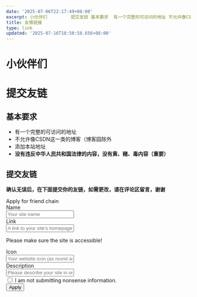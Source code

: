 ```yaml
---
date: '2025-07-06T22:17:49+08:00'
excerpt: 小伙伴们         提交友链 基本要求  有一个完整的可访问的地址 不允许像CSDN这一类的博客（博客园除外 添加本站地址 没有违反中华人民共和国法律的内容，没有黄、赌、毒内容（重要）  提交友链 确认无误后，在下面提交你的友链，如需更改，请在评论区留言，谢谢                Apply for friend chain                             ...
title: 友情链接
type: link
updated: '2025-07-16T18:50:58.656+08:00'
---
```

# 小伙伴们

<div id="qexo-friends"></div>
<link rel="stylesheet" href="https://unpkg.com/qexo-static@1.6.0/hexo/friends.css"/>

<script src="https://unpkg.com/qexo-static@1.6.0/hexo/friends.js"></script>

<script>loadQexoFriends("qexo-friends", "https://panel.catp.cc")</script>

# 提交友链

## 基本要求

- 有一个完整的可访问的地址
- 不允许像CSDN这一类的博客（博客园除外
- 添加本站地址
- **没有违反中华人民共和国法律的内容，没有黄、赌、毒内容（重要）**


## 提交友链

**确认无误后，在下面提交你的友链，如需更改，请在评论区留言，谢谢**
<link rel="stylesheet" href="https://unpkg.com/apursuer-qexo-friend-links@1.0.2/apursuer-hexo-friend-links.css"/>

<article class="message is-info">
    <div class="message-header">
        Apply for friend chain
    </div>
    <div class="message-body">
        <div class="form-ask-friend">
            <div class="field">
                <label class="label">Name</label>
                <div class="control has-icons-left">
                    <input class="input" type="text" placeholder="Your site name" id="friend-name" required>
                    <span class="icon is-small is-left">
                        <i class="fas fa-signature"></i>
                    </span>
                </div>
            </div>
            <div class="field">
                <label class="label">Link</label>
            <div class="control has-icons-left">
                <input class="input" type="url" placeholder="A link to your site's homepage" id="friend-link" required>
                <span class="icon is-small is-left">
                    <i class="fas fa-link"></i>
                </span>
            </div>
            <p class="help ">Please make sure the site is accessible!</p>
            </div>
            <div class="field">
                <label class="label">Icon</label>
                <div class="control has-icons-left">
                    <input class="input" type="url" placeholder="Your website icon (as round as possible)" id="friend-icon" required>
                    <span class="icon is-small is-left">
                        <i class="fas fa-image"></i>
                    </span>
                </div>
            </div>
            <div class="field">
                <label class="label">Description</label>
                <div class="control has-icons-left">
                    <input class="input" type="text" placeholder="Please describe your site in one sentence." id="friend-des" required>
                    <span class="icon is-small is-left">
                        <i class="fas fa-info"></i>
                    </span>
                </div>
            </div>
            <div class="field">
                <div class="control">
                    <label class="checkbox">
                        <input type="checkbox" id="friend-check"/> I am not submitting nonsense information.
                    </label>
                </div>
            </div>
            <div class="field is-grouped">
                <div class="control">
                    <button class="button is-info" type="submit" onclick="askFriend(event)">Apply</button>
                </div>
            </div>
        </div>
    </div>
</article>
<script src="https://recaptcha.net/recaptcha/api.js?render=你的recaptcha网页秘钥"></script>
<script src="https://cdn.bootcss.com/jquery/1.12.4/jquery.min.js"></script>
<script>
function TestUrl(url) {
    var Expression=/http(s)?:\/\/([\w-]+\.)+[\w-]+(\/[\w- .\/?%&=]*)?/;
    var objExp=new RegExp(Expression);
    if(objExp.test(url) != true){
        return false;
    }
    return true;
}
function askFriend (event) {
    let check = $("#friend-check").is(":checked");
    let name = $("#friend-name").val();
    let url = $("#friend-link").val();
    let image = $("#friend-icon").val();
    let des = $("#friend-des").val();
    if(!check){
        alert("Please check \"I am not submitting nonsense information\"");
        return;
    }
    if(!(name&&url&&image&&des)){
        alert("The information is incomplete! ");
        return;
    }
    if (!(TestUrl(url))){
        alert("URL format error! Need to include HTTP protocol header! ");
        return;
    }
    if (!(TestUrl(image))){
        alert("The format of the slice URL is wrong! It needs to contain the HTTP protocol header! ");
        return;
    }
    event.target.classList.add('is-loading');
    grecaptcha.ready(function() {
          grecaptcha.execute('你的recaptcha网页秘钥', {action: 'submit'}).then(function(token) {
              $.ajax({
                type: 'get',
                cache: false,
                url: url,
                dataType: "jsonp",
                async: false,
                processData: false,
                //timeout:10000, 
                complete: function (data) {
                    if(data.status==200){
                    $.ajax({
                        type: 'POST',
                        dataType: "json",
                        data: {
                            "name": name,
                            "url": url,
                            "image": image,
                            "description": des,
                            "verify": token,
                        },
                        url: 'https://panel.catp.cc/pub/ask_friend/',
                        success: function (data) {
                            alert(data.msg);
                        }
                    });}
                    else{
                        alert("The URL cannot be reached!");
                    }
                    event.target.classList.remove('is-loading');
                }
          });
        });
    });
}
</script>


